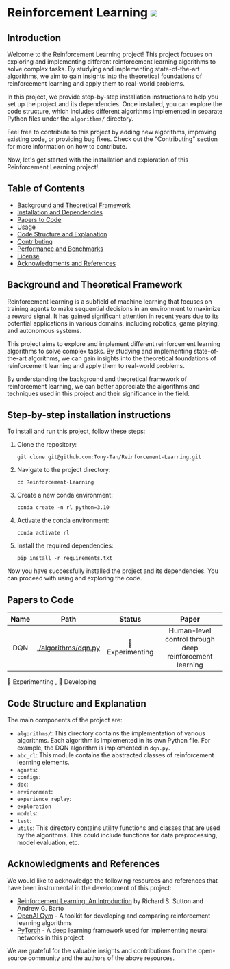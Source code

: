 # Reinforcement Learning ![](https://img.shields.io/github/stars/Tony-Tan/Reinforcement-Learning?style=social)

## Introduction
Welcome to the Reinforcement Learning project! This project focuses on exploring and implementing different reinforcement learning algorithms to solve complex tasks. By studying and implementing state-of-the-art algorithms, we aim to gain insights into the theoretical foundations of reinforcement learning and apply them to real-world problems.

In this project, we provide step-by-step installation instructions to help you set up the project and its dependencies. Once installed, you can explore the code structure, which includes different algorithms implemented in separate Python files under the `algorithms/` directory.

Feel free to contribute to this project by adding new algorithms, improving existing code, or providing bug fixes. Check out the "Contributing" section for more information on how to contribute.

Now, let's get started with the installation and exploration of this Reinforcement Learning project!

## Table of Contents
- [Background and Theoretical Framework](#background-and-theoretical-framework)
- [Installation and Dependencies](#installation-and-dependencies)
- [Papers to Code](#papers-to-code)
- [Usage](#usage)
- [Code Structure and Explanation](#code-structure-and-explanation)
- [Contributing](#contributing)
- [Performance and Benchmarks](#performance-and-benchmarks)
- [License](#license)
- [Acknowledgments and References](#acknowledgments-and-references)

## Background and Theoretical Framework
Reinforcement learning is a subfield of machine learning that focuses on training agents to make sequential decisions in an environment to maximize a reward signal. It has gained significant attention in recent years due to its potential applications in various domains, including robotics, game playing, and autonomous systems.

This project aims to explore and implement different reinforcement learning algorithms to solve complex tasks. By studying and implementing state-of-the-art algorithms, we can gain insights into the theoretical foundations of reinforcement learning and apply them to real-world problems.

By understanding the background and theoretical framework of reinforcement learning, we can better appreciate the algorithms and techniques used in this project and their significance in the field.

## Step-by-step installation instructions
To install and run this project, follow these steps:

1. Clone the repository:
    ```
    git clone git@github.com:Tony-Tan/Reinforcement-Learning.git
    ```

2. Navigate to the project directory:
    ```
    cd Reinforcement-Learning
    ```

3. Create a new conda environment:
    ```
    conda create -n rl python=3.10
    ```

4. Activate the conda environment:
    ```
    conda activate rl
    ```

5. Install the required dependencies:
    ```
    pip install -r requirements.txt
    ```

Now you have successfully installed the project and its dependencies. You can proceed with using and exploring the code.


## Papers to Code



| Name |                   Path                    |     Status      |                          Paper                          |
|:----:|:-----------------------------------------:|:---------------:|:-------------------------------------------------------:|
| DQN  | [./algorithms/dqn.py](./algorithm/dqn.py) | 🧪Experimenting | Human-level control through deep reinforcement learning |

🧪 Experimenting , 🚧 Developing

## Code Structure and Explanation

The main components of the project are:

- `algorithms/`: This directory contains the implementation of various algorithms. Each algorithm is implemented in its own Python file. For example, the DQN algorithm is implemented in `dqn.py`.
- `abc_rl`: This module contains the abstracted classes of reinforcement learning elements.
- `agnets`: 
- `configs`:
- `doc`: 
- `environment`:
- `experience_replay`:
- `exploration`
- `models`:
- `test`:
- `utils`: This directory contains utility functions and classes that are used by the algorithms. This could include functions for data preprocessing, model evaluation, etc.

## Acknowledgments and References
We would like to acknowledge the following resources and references that have been instrumental in the development of this project:

- [Reinforcement Learning: An Introduction](http://incompleteideas.net/book/the-book-2nd.html) by Richard S. Sutton and Andrew G. Barto
- [OpenAI Gym](https://gym.openai.com/) - A toolkit for developing and comparing reinforcement learning algorithms
- [PyTorch](https://pytorch.org/) - A deep learning framework used for implementing neural networks in this project

We are grateful for the valuable insights and contributions from the open-source community and the authors of the above resources.
